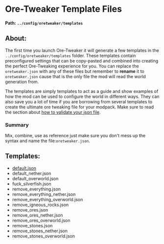 # Ore-Tweaker Template Files

#### Path: `../config/oretweaker/templates`

## About:
The first time you launch Ore-Tweaker it will generate a few templates in the `../config/oretweaker/templates` folder. These templates contain preconfigured settings that can be copy-pasted and combined into creating the perfect Ore-Tweaking experience for you. You can replace the `oretweaker.json` with any of these files but remember to **rename** it to `oretweaker.json` cause that is the only file the mod will read the world generation from.

The templates are simply templates to act as a guide and show examples of how the mod can be used to configure the world in different ways. They can also save you a lot of time if you are borrowing from several templates to create the ultimate ore tweaking file for your modpack.
Make sure to read the section about [how to validate your json file](https://github.com/EwyBoy/OreTweaker/wiki/Validating-JSON-File).

### Summary
Mix, combine, use as reference just make sure you don't mess up the syntax and name the file:`oretweaker.json`.

## Templates:
* [default.json](https://github.com/EwyBoy/OreTweaker/wiki/Default-Values#default-file)
* default_nether.json
* default_overworld.json
* fuck_silverfish.json
* remove_everything.json
* remove_everything_nether.json
* remove_everything_overworld.json
* remove_igneous_rocks.json
* remove_ores.json
* remove_ores_nether.json
* remove_ores_overworld.json
* remove_stones.json
* remove_stones_nether.json
* remove_stones_overworld.json